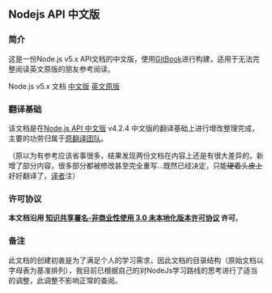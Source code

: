 ## Nodejs API 中文版

### 简介
这是一份Node.js v5.x API文档的中文版，使用[GitBook](https://github.com/GitbookIO/gitbook)进行构建，适用于无法完整阅读英文原版的朋友参考阅读。

Node.js v5.x 文档 [中文版](https://github.com/Amery2010/nodejs-api) [英文原版](https://nodejs.org/dist/latest-v5.x/docs/api/)

### 翻译基础
该文档是在[Node.js API 中文版](http://nodeapi.ucdok.com/api/) v4.2.4 中文版的翻译基础上进行增改整理完成，主要的功劳归属于[原翻译团队](http://nodeapi.ucdok.com/user/list)。

（原以为有参考应该省事很多，结果发现两份文档在内容上还是有很大差异的，新增了部分内容，很多部分都被修改甚至完全重写...既然已经决定，只能<del>硬着头皮上</del>好好翻译了，[译者](https://github.com/Amery2010)注）

### 许可协议

**本文档沿用 [知识共享署名-非商业性使用 3.0 未本地化版本许可协议](http://creativecommons.org/licenses/by-nc/3.0/deed.zh) 许可**。

### 备注
此文档的创建初衷是为了满足个人的学习需求，因此文档的目录结构（原始文档以字母表为基准排列），我目前已根据自己的对NodeJs学习路线的思考进行了适当的调整，此调整不影响正常的查阅。